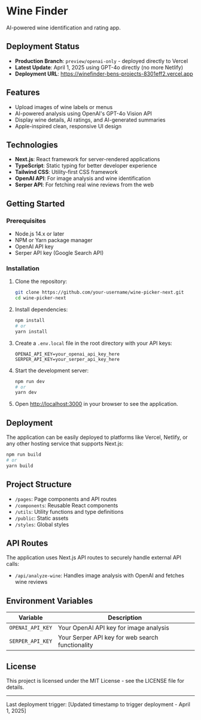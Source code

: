 # Wine Finder

AI-powered wine identification and rating app.

## Deployment Status

- **Production Branch**: `preview/openai-only` - deployed directly to Vercel
- **Latest Update**: April 1, 2025 using GPT-4o directly (no more Netlify)
- **Deployment URL**: https://winefinder-bens-projects-8301eff2.vercel.app

## Features

- Upload images of wine labels or menus
- AI-powered analysis using OpenAI's GPT-4o Vision API
- Display wine details, AI ratings, and AI-generated summaries
- Apple-inspired clean, responsive UI design

## Technologies

- **Next.js**: React framework for server-rendered applications
- **TypeScript**: Static typing for better developer experience
- **Tailwind CSS**: Utility-first CSS framework
- **OpenAI API**: For image analysis and wine identification
- **Serper API**: For fetching real wine reviews from the web

## Getting Started

### Prerequisites

- Node.js 14.x or later
- NPM or Yarn package manager
- OpenAI API key
- Serper API key (Google Search API)

### Installation

1. Clone the repository:
   ```bash
   git clone https://github.com/your-username/wine-picker-next.git
   cd wine-picker-next
   ```

2. Install dependencies:
   ```bash
   npm install
   # or
   yarn install
   ```

3. Create a `.env.local` file in the root directory with your API keys:
   ```
   OPENAI_API_KEY=your_openai_api_key_here
   SERPER_API_KEY=your_serper_api_key_here
   ```

4. Start the development server:
   ```bash
   npm run dev
   # or
   yarn dev
   ```

5. Open [http://localhost:3000](http://localhost:3000) in your browser to see the application.

## Deployment

The application can be easily deployed to platforms like Vercel, Netlify, or any other hosting service that supports Next.js:

```bash
npm run build
# or
yarn build
```

## Project Structure

- `/pages`: Page components and API routes
- `/components`: Reusable React components
- `/utils`: Utility functions and type definitions
- `/public`: Static assets
- `/styles`: Global styles

## API Routes

The application uses Next.js API routes to securely handle external API calls:

- `/api/analyze-wine`: Handles image analysis with OpenAI and fetches wine reviews

## Environment Variables

| Variable | Description |
|----------|-------------|
| `OPENAI_API_KEY` | Your OpenAI API key for image analysis |
| `SERPER_API_KEY` | Your Serper API key for web search functionality |

## License

This project is licensed under the MIT License - see the LICENSE file for details.

---
Last deployment trigger: [Updated timestamp to trigger deployment - April 1, 2025] 